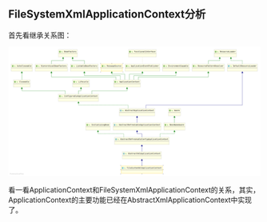 ## FileSystemXmlApplicationContext分析

首先看继承关系图：

![](assets/FileSystemXmlApplicationContext继承关系.png)

看一看ApplicationContext和FileSystemXmlApplicationContext的关系，其实，ApplicationContext的主要功能已经在AbstractXmlApplicationContext中实现了。